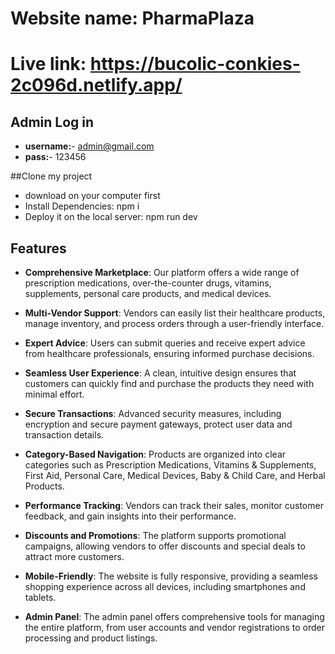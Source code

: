 # Website name: PharmaPlaza

# Live link: https://bucolic-conkies-2c096d.netlify.app/

## Admin Log in

- **username:**- admin@gmail.com
- **pass:**- 123456

##Clone my project
- download on your computer first
- Install Dependencies: npm i
- Deploy it on the local server: npm run dev

## Features
- **Comprehensive Marketplace**: Our platform offers a wide range of prescription medications, over-the-counter drugs, vitamins, supplements, personal care products, and medical devices.

- **Multi-Vendor Support**: Vendors can easily list their healthcare products, manage inventory, and process orders through a user-friendly interface.

- **Expert Advice**: Users can submit queries and receive expert advice from healthcare professionals, ensuring informed purchase decisions.

- **Seamless User Experience**: A clean, intuitive design ensures that customers can quickly find and purchase the products they need with minimal effort.

- **Secure Transactions**: Advanced security measures, including encryption and secure payment gateways, protect user data and transaction details.

- **Category-Based Navigation**: Products are organized into clear categories such as Prescription Medications, Vitamins & Supplements, First Aid, Personal Care, Medical Devices, Baby & Child Care, and Herbal Products.

- **Performance Tracking**: Vendors can track their sales, monitor customer feedback, and gain insights into their performance.

- **Discounts and Promotions**: The platform supports promotional campaigns, allowing vendors to offer discounts and special deals to attract more customers.

- **Mobile-Friendly**: The website is fully responsive, providing a seamless shopping experience across all devices, including smartphones and tablets.

- **Admin Panel**: The admin panel offers comprehensive tools for managing the entire platform, from user accounts and vendor registrations to order processing and product listings.

